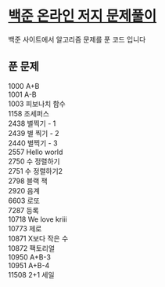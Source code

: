 <a href="https://www.acmicpc.net/"><h1 style="color:blue">백준 온라인 저지 문제풀이</h1></a>
<p> 백준 사이트에서 알고리즘 문제를 푼 코드 입니다</p>


<h2>푼 문제</h3>
1000 A+B<br>
1001 A-B<br>
1003 피보나치 함수<br>
1158 조세퍼스<br>
2438 별찍기 - 1<br>
2439 별 찍기 - 2 <br>
2440 별찍기 - 3<br>
2557 Hello world<br>
2750 수 정렬하기<br>
2751 수 정렬하기2<br>
2798 블랙 잭<br>
2920 음계<br>
6603 로또<br>
7287 등록<br>
10718 We love kriii<br>
10773 제로<br>
10871 X보다 작은 수<br>
10872 팩토리얼<br>
10950 A+B-3<br>
10951 A+B-4<br>
11508 2+1 세일<br>



